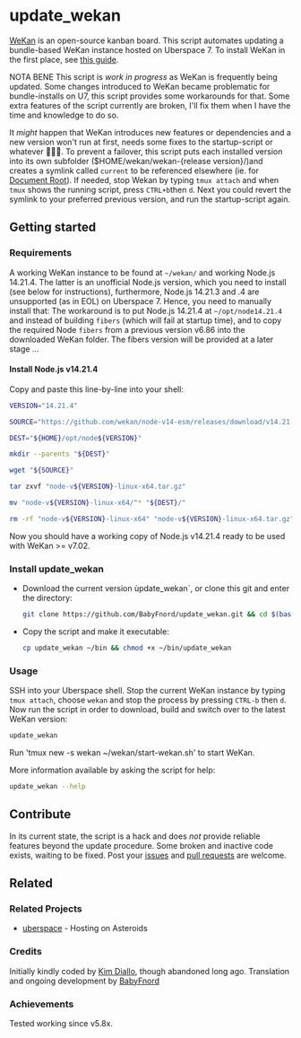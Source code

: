 # update_wekan

[WeKan](https://wekan.github.io) is an open-source kanban board. This script automates updating a bundle-based WeKan instance hosted on Uberspace 7. To install WeKan in the first place, see [this guide](https://lab.uberspace.de/guide_wekan.html).

NOTA BENE
This script is _work in progress_ as WeKan is frequently being updated. Some changes introduced to WeKan became problematic for bundle-installs on U7, this script provides some workarounds for that. Some extra features of the script currently are broken, I'll fix them when I have the time and knowledge to do so. 

It _might_ happen that WeKan introduces new features or dependencies and a new version won't run at first, needs some fixes to the startup-script or whatever 🤷🏻‍♂️. To prevent a failover, this script puts each installed version into its own subfolder ($HOME/wekan/wekan-{release version}/)and creates a symlink called `current` to be referenced elsewhere (ie. for [Document Root](https://manual.uberspace.de/web-documentroot/)). If needed, stop Wekan by typing `tmux attach` and when `tmux` shows the running script, press `CTRL+b`then `d`. Next you could revert the symlink to your preferred previous version, and run the startup-script again. 

## Getting started

### Requirements

A working WeKan instance to be found at `~/wekan/` and working Node.js 14.21.4. The latter is an unofficial Node.js version, which you need to install (see below for instructions), furthermore, Node.js 14.21.3 and .4 are unsupported (as in EOL) on Uberspace 7. Hence, you need to manually install that: The workaround is to put Node.js 14.21.4 at `~/opt/node14.21.4` and instead of building `fibers` (which will fail at startup time), and to copy the required Node `fibers` from a previous version v6.86 into the downloaded WeKan folder. The fibers version will be provided at a later stage …

#### Install Node.js v14.21.4

Copy and paste this line-by-line into your shell:
```bash
VERSION="14.21.4"
```
```bash
SOURCE="https://github.com/wekan/node-v14-esm/releases/download/v14.21.4/node-v14.21.4-linux-x64.tar.gz"
```
```bash
DEST="${HOME}/opt/node${VERSION}"
```
```bash
mkdir --parents "${DEST}"
```
```bash
wget "${SOURCE}"
```
```bash
tar zxvf "node-v${VERSION}-linux-x64.tar.gz"
```
```bash
mv "node-v${VERSION}-linux-x64/"* "${DEST}/"
```
```bash
rm -rf "node-v${VERSION}-linux-x64" "node-v${VERSION}-linux-x64.tar.gz"
```
Now you should have a working copy of Node.js v14.21.4 ready to be used with WeKan >= v7.02.

### Install update_wekan

* Download the current version ùpdate_wekan`, or clone this git and enter the directory:
  ```bash
  git clone https://github.com/BabyFnord/update_wekan.git && cd $(basename $_ .git)
  ```

* Copy the script and make it executable:
  ```bash
  cp update_wekan ~/bin && chmod +x ~/bin/update_wekan
  ```

### Usage

SSH into your Uberspace shell. Stop the current WeKan instance by typing `tmux attach`, choose `wekan` and stop the process by pressing `CTRL-b` then `d`. Now run the script in order to download, build and switch over to the latest WeKan version:
```bash
update_wekan
```
Run 'tmux new -s wekan ~/wekan/start-wekan.sh' to start WeKan.

More information available by asking the script for help:
```bash
update_wekan --help
```

## Contribute

In its current state, the script is a hack and does _not_ provide reliable features beyond the update procedure. Some broken and inactive code exists, waiting to be fixed. Post your [issues](https://github.com/BabyFnord/uberspace-update_wekan/issues) and [pull requests](https://github.com/BabyFnord/uberspace-update_wekan/pulls) are welcome.

## Related

### Related Projects

* [uberspace](https://uberspace.de) - Hosting on Asteroids

### Credits

Initially kindly coded by [Kim Diallo](https://diallo.kim), though abandoned long ago.
Translation and ongoing development by [BabyFnord](https://github.com/BabyFnord)

### Achievements

Tested working since v5.8x. 
